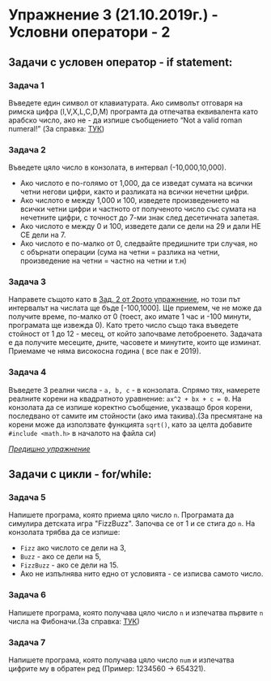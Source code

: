 # Упражнение 3 (21.10.2019г.) - Условни оператори - 2

## Задачи с условен оператор - if statement:

### Задача 1
Въведете един символ от клавиатурата. Ако символът отговаря на римска цифра (I,V,X,L,C,D,M) програмта да отпечатва еквивалента като арабско число, ако не - да изпише съобщението “Not a valid roman numeral!” (За справка: [ТУК](https://en.wikipedia.org/wiki/Roman_numerals))

### Задача 2
Въведете цяло число в конзолата, в интервал (-10,000,10,000). 
* Ако числото е по-голямо от 1,000, да се изведат сумата на всички четни негови цифри, както и  разликата на всички нечетни цифри.
* Ако числото е между 1,000 и 100, изведете произведението на всички четни цифри и частното от полученото число със сумата на нечетните цифри, с точност до 7-ми знак след десетичната запетая. 
* Ако числото е между 0 и 100, изведете дали се дели на 29 и дали НЕ СЕ дели на 7.
* Ако числото е по-малко от 0, следвайте предишните три случая, но с обърнати операции (сума на четни = разлика на четни, произведение на четни = частно на четни и т.н) 

### Задача 3
Направете същото като в [Зад. 2 от 2рото упражнение](../lab2/README.md#задача-2), но този път интервалът на числата ще бъде [-100,1000]. Ще приемем, че не може да получите време, по-малко от 0 (тоест, ако имате 1 час и -100 минути, програмата ще извежда 0). Като трето число също така въведете стойност от 1 до 12 - месец, от който започваме летоброенето. Задачата е да получите месеците, дните, часовете и минутите, които ще изминат. Приемаме че няма високосна година ( все пак е 2019).

### Задача 4
Въведете 3 реални числа - `a, b, c` -  в конзолата. Спрямо тях, намерете реалните корени на квадратното уравнение: `ax^2 + bx + c = 0`. На конзолата да се изпише коректно съобщение, указващо броя корени, последвано от самите им стойности (ако има такива).(За пресмятане на корени може да използвате функцията `sqrt()`, като за целта добавите `#include <math.h>` в началото на файла си)

[*Предишно упражнение*](../lab2)

## Задачи с цикли - for/while:

### Задача 5
Напишете програма, която приема цяло число `n`. Програмата да симулира детската игра "FizzBuzz". Започва се от 1 и се стига до `n`. На конзолата трябва да се изпише:
* `Fizz` ако числото се дели на 3, 
* `Buzz` - ако се дели на 5, 
* `FizzBuzz` - ако се дели на 15.
* Ако не изпълнява нито едно от условията - се изписва самото число.

### Задача 6
Напишете  програма, която получава цяло число `n` и изпечатва първите `n` числа на Фибоначи.(За справка: [ТУК](https://en.wikipedia.org/wiki/Fibonacci_number))

### Задача 7
Напишете програма, която получава цяло число `num` и изпечатва цифрите му в обратен ред (Пример: 1234560 -> 654321).
